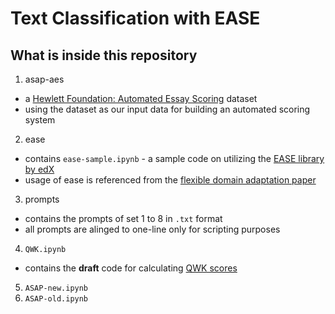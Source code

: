 # Text Classification with EASE 

## What is inside this repository

1. asap-aes
- a [Hewlett Foundation: Automated Essay Scoring](https://www.kaggle.com/c/asap-aes/data) dataset 
- using the dataset as our input data for building an automated scoring system

2. ease
- contains `ease-sample.ipynb` - a sample code on utilizing the [EASE library by edX](https://github.com/edx/ease) 
- usage of ease is referenced from the [flexible domain adaptation paper](./reference-papers/flexible-domain-adaptation-nus.pdf)


3. prompts
- contains the prompts of set 1 to 8 in `.txt` format 
- all prompts are alinged to one-line only for scripting purposes

4. `QWK.ipynb`
- contains the **draft** code for calculating [QWK scores](https://www.kaggle.com/aroraaman/quadratic-kappa-metric-explained-in-5-simple-steps)

5. `ASAP-new.ipynb`
6. `ASAP-old.ipynb`


